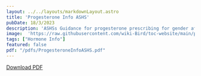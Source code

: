 ```yaml
---
layout: ../../layouts/markdownLayout.astro
title: 'Progesterone Info ASHS'
pubDate: 18/3/2023
description: 'ASHSs Guidance for progesterone prescribing for gender affirming care'
image:  'https://raw.githubusercontent.com/wiki-Bird/toc-website/main/public/jermaIcon.webp'
tags: ["Hormone Info"]
featured: false
pdf: "/pdfs/ProgesteroneInfoASHS.pdf"
---
```

[Download PDF](/pdfs/ProgesteroneInfoASHS.pdf)
